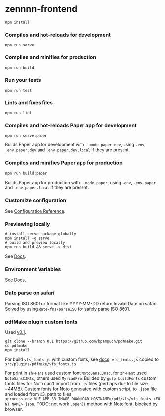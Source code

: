 # zennnn-frontend

```
npm install
```

### Compiles and hot-reloads for development
```
npm run serve
```

### Compiles and minifies for production
```
npm run build
```

### Run your tests
```
npm run test
```

### Lints and fixes files
```
npm run lint
```

### Compiles and hot-reloads Paper app for development
```
npm run serve:paper
```
Builds Paper app for development with `--mode paper.dev`, using `.env`, `.env.paper.dev` and `.env.paper.dev.local` if they are present.

### Compiles and minifies Paper app for production
```
npm run build:paper
```
Builds Paper app for production with `--mode paper`, using `.env`, `.env.paper` and `.env.paper.local` if they are present.

### Customize configuration
See [Configuration Reference](https://cli.vuejs.org/config/).

### Previewing locally
```
# install serve package globally
npm install -g serve
# build and preview locally
npm run build && serve -s dist
```
See [Docs](https://cli.vuejs.org/guide/deployment.html#previewing-locally).

### Environment Variables
See [Docs](https://cli.vuejs.org/guide/mode-and-env.html).

### Date parse on safari
Parsing ISO 8601 or format like YYYY-MM-DD return Invalid Date on safari. Solved by using `date-fns/parseISO` for safely parse ISO 8601.

### pdfMake plugin custom fonts
Used [v0.1](https://github.com/bpampuch/pdfmake/tree/0.1).
```
git clone --branch 0.1 https://github.com/bpampuch/pdfmake.git
cd pdfmake
npm install
```
For build `vfs_fonts.js` with custom fonts, see [docs](https://pdfmake.github.io/docs/fonts/custom-fonts-client-side/).
`vfs_fonts.js` copied to `src/plugins/pdfmake/vfs_fonts.js`

For print in `zh-Hans` used custom font `NotoSansCJKsc`, for `zh-Hant` used `NotoSansCJKtc`, others used `MyriadPro`.
Builded by `gulp buildFonts` custom fonts files for Noto can't import from `.js` files (perhaps due to file size ~44MB). Custom fonts for Noto generated with custom script, to `.json` file and loaded from s3, path to files `<process.env.VUE_APP_S3_IMAGE_DOWNLOAD_HOSTNAME>/pdf/vfs/vfs_fonts_<FONT NAME>.json`.
TODO: not work `.open()` method with Noto font, blocked by browser.
